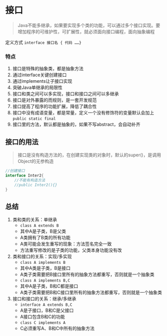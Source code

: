 # 接口

> Java不能多继承，如果要实现多个类的功能，可以通过多个接口实现。要增加程序的可维护性，可扩展性，就必须面向接口编程，面向抽象编程

定义方式 `interface 接口名 { 代码 ……}`

### 特点

1. 接口是特殊的抽象类，都是抽象方法
2. 通过interface关键创建接口
3. 通过implements让子接口实现
4. 突破Java单继承的局限性
5. 接口和类之间可以多实现，接口和接口之间可以多继承
6. 接口是对外暴露的而规则，是一套开发规范
7. 接口提高了程序的功能扩展，降低了耦合性
8. 接口中没有成语变量，都是常量，定义一个没有修饰符的变量默认会加上 `public static final`
9. 接口里的方法，默认都是抽象的，如果不写abstract，会自动补齐

## 接口的用法

> 接口是没有构造方法的，在创建实现类的对象时，默认的super()，是调用Object的无参构造

```java
//创建接口
interface Inter2{
    //不能有构造方法
    //public Inter2(){}
}
```

## 总结

1. 类和类的关系：单继承
   - `class A extends B`
   - 其中A是子类，B是父类
   - A类拥有了B类的所有功能
   - A类可能会发生重写的现象：方法签名完全一致
   - 方法重写修改的是子类的功能，父类本身功能没有改
2. 类和接口的关系：实现/多实现
   - `class A implements B`
   - 其中A类是子类，B是接口
   - A类子类需要把B接口里所有的抽象方法都重写，否则就是一个抽象类
   - `class A implements B,C`
   - 其中A是子类，B和C都是接口
   - A类子类需要把B和C接口里所有的抽象方法都重写，否则就是一个抽象类
3. 接口和接口的关系：继承/多继承
   - `interface A extends B,C`
   - A是子接口，B和C是父接口
   - A接口包含B和C的功能
   - `class C implements A`
   - C必须重写A、B和C中所有的抽象方法